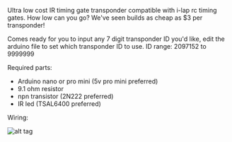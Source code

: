 Ultra low cost IR timing gate transponder compatible with i-lap rc timing gates. How low can you go? We've seen builds as cheap as $3 per transponder!

Comes ready for you to input any 7 digit transponder ID you'd like, edit the arduino file to set which transponder ID to use.
ID range: 2097152 to 9999999

Required parts:
* Arduino nano or pro mini (5v pro mini preferred)
* 9.1 ohm resistor
* npn transistor (2N222 preferred)
* IR led (TSAL6400 preferred)


Wiring:

![alt tag](https://raw.githubusercontent.com/slacker87/CoreIR/master/coreIR_schematic.png)

